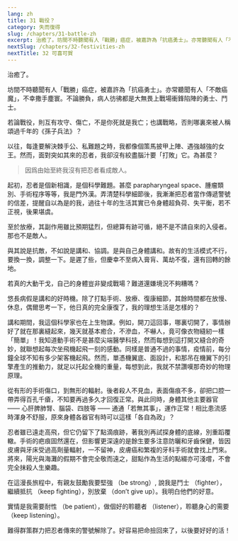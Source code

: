 ```yaml
---
lang: zh
title: 31 戰役？
category: 失而復得
slug: /chapters/31-battle-zh
excerpt: 治癒了。坊間不時聽聞有人「戰勝」癌症，被嘉許為「抗癌勇士」。亦常聽聞有人「不敵癌魔」，不幸撒手塵寰。
nextSlug: /chapters/32-festivities-zh
nextTitle: 32 可喜可賀
---
```


<p class="cn">治癒了。

<p class="cn">坊間不時聽聞有人「戰勝」癌症，被嘉許為「抗癌勇士」。亦常聽聞有人「不敵癌魔」，不幸撒手塵寰。不論勝負，病人彷彿都是大無畏上戰場衝鋒陷陣的勇士、鬥士。

<p class="cn">若論戰役，則互有攻守、傷亡，不是你死就是我亡；也講戰略，否則哪裏來被人稱頌過千年的《孫子兵法》？

<p class="cn">以往，每逢要解決棘手公、私難題之時，我都像個策馬披甲上陣、遇強越強的女王。然而，面對突如其來的忍者，我卻沒有絞盡腦汁要「打敗」它。為甚麼？

<blockquote class="cn">因爲由始至終我沒有把忍者看成敵人。</blockquote>

<p class="cn">起初，忍者是個新相識，是個科學難題。甚麼 parapharyngeal space、腫瘤類別、手術程序等等，我是門外漢。弄清楚科學細節後，我漸漸把忍者當作傳遞警號的信差，提醒自以為是的我，過往十年的生活其實已令身體超負荷、失平衡，若不正視，後果堪虞。

<p class="cn">至於放療，其副作用雖比預期猛烈，但總算有跡可循，絕不是不請自來的入侵者。那也不是敵人。

<p class="cn">與其說是抗敵，不如說是講和、協調。是與自己身體講和。故有的生活模式不行，要換一換，調整一下。是遲了些，但慶幸不至病入膏肓、萬劫不復，還有回轉的餘地。

<p class="cn">若真的大動干戈，自己的身體豈非變成戰場？難道還嫌境況不夠糟嗎？

<p class="cn">悠長病假是講和的好時機。除了打點手術、放療、復康細節，其餘時間都在放慢、休息，偶爾思考一下，他日真的完全康復了，我的理想生活是怎樣的？

<p class="cn">講和期間，我這個科學家也在上生物課。例如，開刀這回事，哪裏切開了，事情辦好了就在那裏縫起來，幾天就基本癒合，不滲血，不嚇人，竟可像衣物縫紉一樣「簡單」！我知道動手術不是甚麼尖端醫學科技，然而每想到這打開又縫合的奇妙，就聯想起每次坐飛機起飛一刻的感動。同樣是普通不過的事情，疫情前，每分鐘全球不知有多少架客機起飛。然而，單憑機翼底、面設計，和那吊在機翼下的引擎產生的推動力，就足以托起全機的重量，每想到此，我就不禁讚嘆那奇妙的物理原理。

<p class="cn">從有形的手術傷口，到無形的輻射。後者殺人不見血，表面傷痕不多，卻把口腔一帶弄得百孔千瘡，不知要再過多久才回復正常。與此同時，身體其他主要器官 —— 心肝脾肺腎、腦袋、四肢等 —— 通通「若無其事」，運作正常！相比患流感時渾身不舒服，原來身體各器官有時可以這樣「各自為政」？

<p class="cn">忍者雖已遠走高飛，但它仍留下了點滴痕跡，著我別再試探身體的底線，別重蹈覆轍。手術的疤痕固然還在，但影響更深遠的是餘生要多注意防曬和牙齒保健，皆因皮膚與牙床受過高劑量輻射，一不留神，皮膚癌和繁複的牙科手術就會找上門來。將來，陽光與海灘的假期不會完全敬而遠之，甜點作為生活的點綴亦可淺嚐，不會完全抹殺人生樂趣。

<p class="cn">在這漫長旅程中，有親友鼓勵我要堅強 （be strong）, 說我是鬥士 （fighter），繼續抵抗 （keep fighting），別放棄 （don’t give up）。我明白他們的好意。

<p class="cn">實情是我需要耐性 （be patient），做個好的聆聽者 （listener），聆聽身心的需要 （keep listening）。

<p class="cn">難得群策群力把忍者傳來的警號解除了。好容易把命撿回來了，以後要好好的活！

